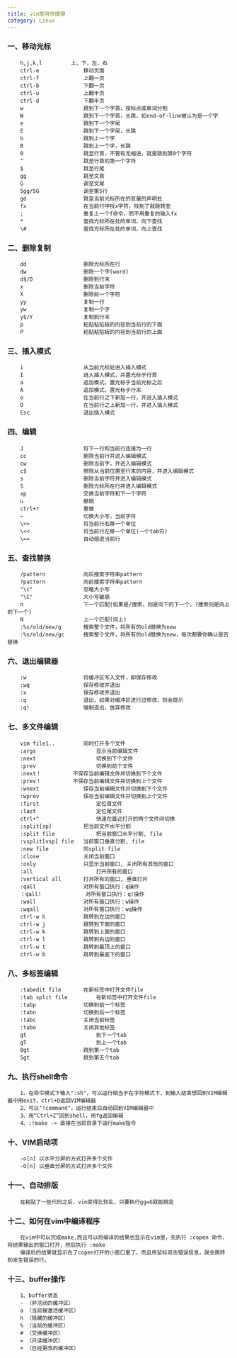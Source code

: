 ```yaml
---
title: vim常用快捷键
category: Linux
---
```




### 一、移动光标

		h,j,k,l   		上，下，左，右
		ctrl-e      		移动页面
		ctrl-f         		上翻一页
		ctrl-b         		下翻一页
		ctrl-u         		上翻半页
		ctrl-d         		下翻半页
		w             		跳到下一个字首，按标点或单词分割
		W            		跳到下一个字首，长跳，如end-of-line被认为是一个字
		e             		跳到下一个字尾
		E             		跳到下一个字尾，长跳
		b             		跳到上一个字
		B             		跳到上一个字，长跳
		0             		跳至行首，不管有无缩进，就是跳到第0个字符
		^             		跳至行首的第一个字符
		$            		跳至行尾
		gg             		跳至文首
		G           		调至文尾
		5gg/5G      		调至第5行
		gd             		跳至当前光标所在的变量的声明处
		fx             		在当前行中找x字符，找到了就跳转至
		;             		重复上一个f命令，而不用重复的输入fx
		*            		查找光标所在处的单词，向下查找
		\#             		查找光标所在处的单词，向上查找

### 二、删除复制


		dd             		删除光标所在行
		dw          		删除一个字(word)
		d$/D        		删除到行末
		x           		删除当前字符
		X             		删除前一个字符
		yy             		复制一行
		yw             		复制一个字
		y$/Y         		复制到行末
		p             		粘贴粘贴板的内容到当前行的下面
		P             		粘贴粘贴板的内容到当前行的上面

### 三、插入模式


		i             		从当前光标处进入插入模式
		I             		进入插入模式，并置光标于行首
		a             		追加模式，置光标于当前光标之后
		A             		追加模式，置光标于行末
		o             		在当前行之下新加一行，并进入插入模式
		O             		在当前行之上新加一行，并进入插入模式
		Esc         		退出插入模式

### 四、编辑

		J             		将下一行和当前行连接为一行
		cc            		删除当前行并进入编辑模式
		cw             		删除当前字，并进入编辑模式
		c$             		擦除从当前位置至行末的内容，并进入编辑模式
		s             		删除当前字符并进入编辑模式
		S             		删除光标所在行并进入编辑模式
		xp             		交换当前字符和下一个字符
		u             		撤销
		ctrl+r         		重做
		~             		切换大小写，当前字符
		\>>             	将当前行右移一个单位
		\<<          		将当前行左移一个单位(一个tab符)
		\==            		自动缩进当前行

### 五、查找替换

		/pattern     		向后搜索字符串pattern
		?pattern     		向前搜索字符串pattern
		"\c" 				忽略大小写
		"\C" 				大小写敏感
		n             		下一个匹配(如果是/搜索，则是向下的下一个，?搜索则是向上的下一个)
		N             		上一个匹配(同上)
		:%s/old/new/g      	搜索整个文件，将所有的old替换为new
		:%s/old/new/gc     	搜索整个文件，将所有的old替换为new，每次都要你确认是否替换

### 六、退出编辑器

		:w            		将缓冲区写入文件，即保存修改
		:wq         		保存修改并退出
		:x             		保存修改并退出
		:q             		退出，如果对缓冲区进行过修改，则会提示
		:q!         		强制退出，放弃修改

### 七、多文件编辑

		vim file1.. 		同时打开多个文件
		:args       			显示当前编辑文件
		:next       			切换到下个文件
		:prev       			切换到前个文件
		:next！     		不保存当前编辑文件并切换到下个文件
		:prev！     		不保存当前编辑文件并切换到上个文件
		:wnext      		保存当前编辑文件并切换到下个文件
		:wprev      		保存当前编辑文件并切换到上个文件
		:first      			定位首文件
		:last       			定位尾文件
		ctrl+^      			快速在最近打开的两个文件间切换
		:split[sp]  		把当前文件水平分割
		:split file 			把当前窗口水平分割, file
		:vsplit[vsp] file 	当前窗口垂直分割, file
		:new file    		同split file
		:close       		关闭当前窗口
		:only        		只显示当前窗口, 关闭所有其他的窗口
		:all         			打开所有的窗口
		:vertical all		打开所有的窗口, 垂直打开
		:qall         		对所有窗口执行：q操作
		：qall!        		对所有窗口执行：q!操作
		:wall         		对所有窗口执行：w操作
		:wqall         		对所有窗口执行：wq操作
		ctrl-w h     		跳转到左边的窗口
		ctrl-w j     		跳转到下面的窗口
		ctrl-w k     		跳转到上面的窗口
		ctrl-w l     		跳转到右边的窗口
		ctrl-w t     		跳转到最顶上的窗口
		ctrl-w b     		跳转到最底下的窗口

### 八、多标签编辑

		:tabedit file 		在新标签中打开文件file
		:tab split file 		在新标签中打开文件file
		:tabp         		切换到前一个标签
		:tabn         		切换到后一个标签
		:tabc          		关闭当前标签
		:tabo          		关闭其他标签
		gt            			到下一个tab
		gT            			到上一个tab
		0gt           		跳到第一个tab
		5gt           		跳到第五个tab

### 九、执行shell命令

		1、在命令模式下输入":sh"，可以运行相当于在字符模式下，到输入结束想回到VIM编辑器中用exit，ctrl+D返回VIM编辑器
		2、可以"!command"，运行结束后自动回到VIM编辑器中
		3、用“Ctrl+Z“回到shell，用fg返回编辑
		4、:!make -> 直接在当前目录下运行make指令

### 十、VIM启动项

		-o[n] 以水平分屏的方式打开多个文件
		-O[n] 以垂直分屏的方式打开多个文件

### 十一、自动排版

		在粘贴了一些代码之后，vim变得比较乱，只要执行gg=G就能搞定

### 十二、如何在vim中编译程序

		在vim中可以完成make,而且可以将编译的结果也显示在vim里，先执行 :copen 命令，将结果输出的窗口打开，然后执行 :make
		编译后的结果就显示在了copen打开的小窗口里了，而且用鼠标双击错误信息，就会跳转到发生错误的行。

### 十三、buffer操作

		1、buffer状态
		- （非活动的缓冲区）
		a （当前被激活缓冲区）
		h （隐藏的缓冲区）
		% （当前的缓冲区）
		# （交换缓冲区）
		= （只读缓冲区）
		+ （已经更改的缓冲区）
